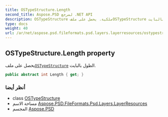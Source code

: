 ```yaml
---
title: OSTypeStructure.Length
second_title: Aspose.PSD لمرجع .NET API
description: OSTypeStructure ملكية. يحصل على ملفOSTypeStructure الطول بالبايت.
type: docs
weight: 40
url: /ar/net/aspose.psd.fileformats.psd.layers.layerresources/ostypestructure/length/
---
```

## OSTypeStructure.Length property

يحصل على ملف[`OSTypeStructure`](../) الطول بالبايت.

```csharp
public abstract int Length { get; }
```

### أنظر أيضا

* class [OSTypeStructure](../)
* مساحة الاسم [Aspose.PSD.FileFormats.Psd.Layers.LayerResources](../../ostypestructure/)
* المجسم [Aspose.PSD](../../../)


